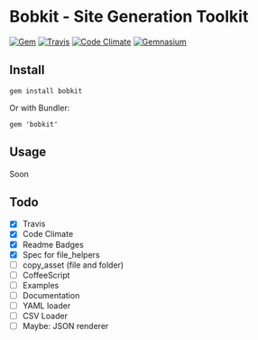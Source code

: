 Bobkit - Site Generation Toolkit
==================================================

[![Gem](https://img.shields.io/gem/v/bobkit.svg?style=flat-square)](https://rubygems.org/gems/bobkit)
[![Travis](https://img.shields.io/travis/DannyBen/bobkit.svg?style=flat-square)](https://travis-ci.org/DannyBen/bobkit)
[![Code Climate](https://img.shields.io/codeclimate/github/DannyBen/bobkit.svg?style=flat-square)](https://codeclimate.com/github/DannyBen/bobkit)
[![Gemnasium](https://img.shields.io/gemnasium/DannyBen/bobkit.svg?style=flat-square)](https://gemnasium.com/DannyBen/bobkit)

Install
--------------------------------------------------

`gem install bobkit`

Or with Bundler:

`gem 'bobkit'`


Usage
--------------------------------------------------
Soon


Todo
--------------------------------------------------

- [x] Travis
- [x] Code Climate
- [x] Readme Badges
- [x] Spec for file_helpers
- [ ] copy_asset (file and folder)
- [ ] CoffeeScript
- [ ] Examples
- [ ] Documentation
- [ ] YAML loader
- [ ] CSV Loader
- [ ] Maybe: JSON renderer
